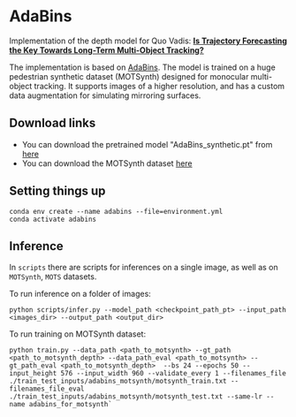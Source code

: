 # AdaBins

Implementation of the depth model for Quo Vadis: [**Is Trajectory Forecasting the Key Towards Long-Term Multi-Object Tracking?**](https://arxiv.org/pdf/2210.07681.pdf)

The implementation is based on [AdaBins](https://github.com/shariqfarooq123/AdaBins). The model is trained on a huge pedestrian synthetic dataset (MOTSynth) designed for monocular multi-object tracking. It supports images of a higher resolution, and has a custom data augmentation for simulating mirroring surfaces.

## Download links
* You can download the pretrained model "AdaBins_synthetic.pt" from [here](https://drive.google.com/file/d/1HMQJI01n3ncH8mOxb3-F3uQX0fNsg83h/view?usp=sharing)
* You can download the MOTSynth dataset [here](https://motchallenge.net/data/MOTSynth-MOT-CVPR22/)

## Setting things up

```
conda env create --name adabins --file=environment.yml
conda activate adabins
```

## Inference

In `scripts` there are scripts for inferences on a single image, as well as on `MOTSynth`, `MOTS` datasets. 

To run inference on a folder of images:

```
python scripts/infer.py --model_path <checkpoint_path_pt> --input_path <images_dir> --output_path <output_dir>
```

To run training on MOTSynth dataset:

```
python train.py --data_path <path_to_motsynth> --gt_path <path_to_motsynth_depth> --data_path_eval <path_to_motsynth> --gt_path_eval <path_to_motsynth_depth>  --bs 24 --epochs 50 --input_height 576 --input_width 960 --validate_every 1 --filenames_file ./train_test_inputs/adabins_motsynth/motsynth_train.txt --filenames_file_eval ./train_test_inputs/adabins_motsynth/motsynth_test.txt --same-lr --name adabins_for_motsynth`
```
